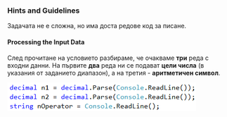 ### Hints and Guidelines

Задачата не е сложна, но има доста редове код за писане.

#### Processing the Input Data

След прочитане на условието разбираме, че очакваме **три** реда с входни данни. На първите **два** реда ни се подават **цели числа** (в указания от заданието диапазон), а на третия - **аритметичен символ**. 

![](/assets/chapter-4-2-images/03.Operations-01.png)